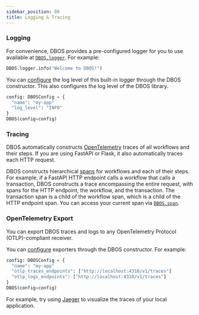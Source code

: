 ```yaml
---
sidebar_position: 80
title: Logging & Tracing
---
```


### Logging

For convenience, DBOS provides a pre-configured logger for you to use available at [`DBOS.logger`](../reference/contexts.md#logger).
For example:

```python
DBOS.logger.info("Welcome to DBOS!")
```

You can [configure](../reference/configuration.md) the log level of this built-in logger through the DBOS constructor.
This also configures the log level of the DBOS library.

```python
config: DBOSConfig = {
  "name": "my-app"
  "log_level": "INFO"
}
DBOS(config=config)
```


### Tracing 

DBOS automatically constructs [OpenTelemetry](https://opentelemetry.io/) traces of all workflows and their steps.
If you are using FastAPI or Flask, it also automatically traces each HTTP request.

DBOS constructs hierarchical [spans](https://opentelemetry.io/docs/concepts/signals/traces/#spans) for workflows and each of their steps.
For example, if a FastAPI HTTP endpoint calls a workflow that calls a transaction, DBOS constructs a trace encompassing the entire request, with spans for the HTTP endpoint, the workflow, and the transaction.
The transaction span is a child of the workflow span, which is a child of the HTTP endpoint span.
You can access your current span via [`DBOS.span`](../reference/contexts.md#span).


### OpenTelemetry Export

You can export DBOS traces and logs to any OpenTelemetry Protocol (OTLP)-compliant receiver.

You can [configure](../reference/configuration.md) exporters through the DBOS constructor.
For example:

```python
config: DBOSConfig = {
  "name": "my-app"
  "otlp_traces_endpoints": ["http://localhost:4318/v1/traces"]
  "otlp_logs_endpoints": ["http://localhost:4318/v1/traces"]
}
DBOS(config=config)
```


For example, try using [Jaeger](https://www.jaegertracing.io/docs/latest/getting-started/) to visualize the traces of your local application.